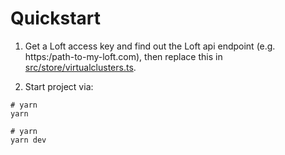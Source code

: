 # Quickstart

1. Get a Loft access key and find out the Loft api endpoint (e.g. https:/path-to-my-loft.com), then replace this in [src/store/virtualclusters.ts](src/store/virtualclusters.ts).

2. Start project via:
```
# yarn
yarn

# yarn
yarn dev
```
